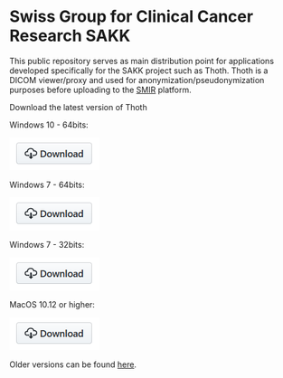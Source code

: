 # Swiss Group for Clinical Cancer Research SAKK

This public repository serves as main distribution point for applications developed specifically for the SAKK project such as Thoth. Thoth is a DICOM viewer/proxy and used for anonymization/pseudonymization purposes before uploading to the [SMIR](https://www.smir.ch) platform.

Download the latest version of Thoth

Windows 10 - 64bits:

[![download](https://github.com/IDSC-io/SAKK/blob/master/assets/github_download.png)](https://github.com/IDSC-io/sakk/releases/download/v0.0.15.15/ThothSAKK_Win10_0_0_15_15.zip)

Windows 7 - 64bits: 

[![download](https://github.com/IDSC-io/SAKK/blob/master/assets/github_download.png)](https://github.com/IDSC-io/sakk/releases/download/v0.0.15.12/ThothSAKK_Win7_0_0_15_12.zip)

Windows 7 - 32bits: 

[![download](https://github.com/IDSC-io/SAKK/blob/master/assets/github_download.png)](https://github.com/IDSC-io/sakk/releases/download/v0.0.15.13/ThothSAKK_Win7_32bits_0_0_15_13.zip)


MacOS 10.12 or higher: 

[![download](https://github.com/IDSC-io/SAKK/blob/master/assets/github_download.png)](https://github.com/IDSC-io/sakk/releases/download/v0.0.15.12/ThothSAKK_Mac_0_0_15_12.zip)


Older versions can be found [here](https://github.com/IDSC-io/SAKK/releases).
